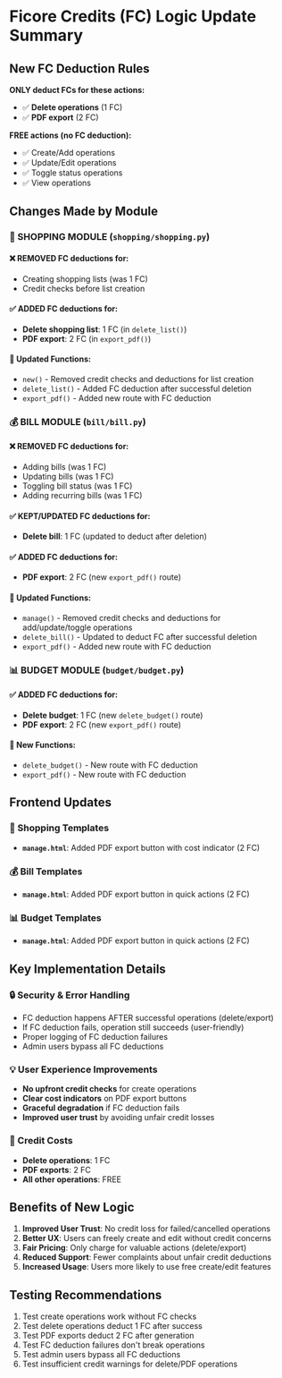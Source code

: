 # Ficore Credits (FC) Logic Update Summary

## New FC Deduction Rules

**ONLY deduct FCs for these actions:**
- ✅ **Delete operations** (1 FC)
- ✅ **PDF export** (2 FC)

**FREE actions (no FC deduction):**
- ✅ Create/Add operations
- ✅ Update/Edit operations  
- ✅ Toggle status operations
- ✅ View operations

## Changes Made by Module

### 🛒 SHOPPING MODULE (`shopping/shopping.py`)

#### ❌ REMOVED FC deductions for:
- Creating shopping lists (was 1 FC)
- Credit checks before list creation

#### ✅ ADDED FC deductions for:
- **Delete shopping list**: 1 FC (in `delete_list()`)
- **PDF export**: 2 FC (in `export_pdf()`)

#### 🔧 Updated Functions:
- `new()` - Removed credit checks and deductions for list creation
- `delete_list()` - Added FC deduction after successful deletion
- `export_pdf()` - Added new route with FC deduction

### 💰 BILL MODULE (`bill/bill.py`)

#### ❌ REMOVED FC deductions for:
- Adding bills (was 1 FC)
- Updating bills (was 1 FC)
- Toggling bill status (was 1 FC)
- Adding recurring bills (was 1 FC)

#### ✅ KEPT/UPDATED FC deductions for:
- **Delete bill**: 1 FC (updated to deduct after deletion)

#### ✅ ADDED FC deductions for:
- **PDF export**: 2 FC (new `export_pdf()` route)

#### 🔧 Updated Functions:
- `manage()` - Removed credit checks and deductions for add/update/toggle operations
- `delete_bill()` - Updated to deduct FC after successful deletion
- `export_pdf()` - Added new route with FC deduction

### 📊 BUDGET MODULE (`budget/budget.py`)

#### ✅ ADDED FC deductions for:
- **Delete budget**: 1 FC (new `delete_budget()` route)
- **PDF export**: 2 FC (new `export_pdf()` route)

#### 🔧 New Functions:
- `delete_budget()` - New route with FC deduction
- `export_pdf()` - New route with FC deduction

## Frontend Updates

### 🛒 Shopping Templates
- **`manage.html`**: Added PDF export button with cost indicator (2 FC)

### 💰 Bill Templates  
- **`manage.html`**: Added PDF export button in quick actions (2 FC)

### 📊 Budget Templates
- **`manage.html`**: Added PDF export button in quick actions (2 FC)

## Key Implementation Details

### 🔒 Security & Error Handling
- FC deduction happens AFTER successful operations (delete/export)
- If FC deduction fails, operation still succeeds (user-friendly)
- Proper logging of FC deduction failures
- Admin users bypass all FC deductions

### 💡 User Experience Improvements
- **No upfront credit checks** for create operations
- **Clear cost indicators** on PDF export buttons
- **Graceful degradation** if FC deduction fails
- **Improved user trust** by avoiding unfair credit losses

### 🎯 Credit Costs
- **Delete operations**: 1 FC
- **PDF exports**: 2 FC
- **All other operations**: FREE

## Benefits of New Logic

1. **Improved User Trust**: No credit loss for failed/cancelled operations
2. **Better UX**: Users can freely create and edit without credit concerns
3. **Fair Pricing**: Only charge for valuable actions (delete/export)
4. **Reduced Support**: Fewer complaints about unfair credit deductions
5. **Increased Usage**: Users more likely to use free create/edit features

## Testing Recommendations

1. Test create operations work without FC checks
2. Test delete operations deduct 1 FC after success
3. Test PDF exports deduct 2 FC after generation
4. Test FC deduction failures don't break operations
5. Test admin users bypass all FC deductions
6. Test insufficient credit warnings for delete/PDF operations